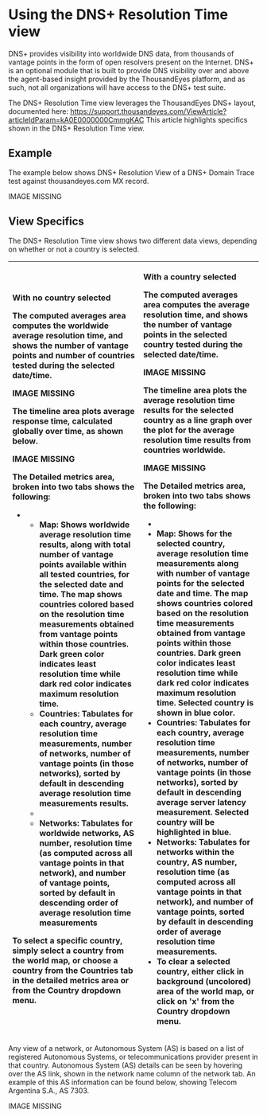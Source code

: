 # Using the DNS+ Resolution Time view

DNS+ provides visibility into worldwide DNS data, from thousands of vantage points in the form of open resolvers present on the Internet.  DNS+ is an optional module that is built to provide DNS visibility over and above the agent-based insight provided by the ThousandEyes platform, and as such, not all organizations will have access to the DNS+ test suite.  

The DNS+ Resolution Time view leverages the ThousandEyes DNS+ layout, documented here: https://support.thousandeyes.com/ViewArticle?articleIdParam=kA0E0000000CmmgKAC  This article highlights specifics shown in the DNS+ Resolution Time view.

## Example

The example below shows DNS+ Resolution View of a DNS+ Domain Trace test against thousandeyes.com MX record.

IMAGE MISSING

## View Specifics

The DNS+ Resolution Time view shows two different data views, depending on whether or not a country is selected.

<table>
  <thead>
    <tr>
      <th style="text-align:left">
        <p>With no country selected</p>
        <p>The computed averages area computes the worldwide average resolution time,
          and shows the number of vantage points and number of countries tested during
          the selected date/time.</p>
        <p>IMAGE MISSING</p>
        <p>The timeline area plots average response time, calculated globally over
          time, as shown below.</p>
        <p>IMAGE MISSING</p>
        <p>The Detailed metrics area, broken into two tabs shows the following:</p>
        <ul>
          <li>
            <ul>
              <li>Map: Shows worldwide average resolution time results, along with total
                number of vantage points available within all tested countries, for the
                selected date and time. The map shows countries colored based on the resolution
                time measurements obtained from vantage points within those countries.
                Dark green color indicates least resolution time while dark red color indicates
                maximum resolution time.</li>
              <li>Countries: Tabulates for each country, average resolution time measurements,
                number of networks, number of vantage points (in those networks), sorted
                by default in descending average resolution time measurements results.</li>
              <li></li>
              <li>Networks: Tabulates for worldwide networks, AS number, resolution time
                (as computed across all vantage points in that network), and number of
                vantage points, sorted by default in descending order of average resolution
                time measurements</li>
            </ul>
          </li>
        </ul>
        <p>To select a specific country, simply select a country from the world map,
          or choose a country from the Countries tab in the detailed metrics area
          or from the Country dropdown menu.</p>
      </th>
      <th style="text-align:left">
        <p>With a country selected</p>
        <p>The computed averages area computes the average resolution time, and shows
          the number of vantage points in the selected country tested during the
          selected date/time.</p>
        <p>IMAGE MISSING</p>
        <p>The timeline area plots the average resolution time results for the selected
          country as a line graph over the plot for the average resolution time results
          from countries worldwide.</p>
        <p>IMAGE MISSING</p>
        <p>The Detailed metrics area, broken into two tabs shows the following:</p>
        <ul>
          <li></li>
          <li>Map: Shows for the selected country, average resolution time measurements
            along with number of vantage points for the selected date and time. The
            map shows countries colored based on the resolution time measurements obtained
            from vantage points within those countries. Dark green color indicates
            least resolution time while dark red color indicates maximum resolution
            time. Selected country is shown in blue color.</li>
          <li>Countries: Tabulates for each country, average resolution time measurements,
            number of networks, number of vantage points (in those networks), sorted
            by default in descending average server latency measurement. Selected country
            will be highlighted in blue.</li>
          <li>Networks: Tabulates for networks within the country, AS number, resolution
            time (as computed across all vantage points in that network), and number
            of vantage points, sorted by default in descending order of average resolution
            time measurements.</li>
          <li>To clear a selected country, either click in background (uncolored) area
            of the world map, or click on &apos;x&apos; from the Country dropdown menu.</li>
        </ul>
      </th>
    </tr>
  </thead>
  <tbody></tbody>
</table>

Any view of a network, or Autonomous System \(AS\) is based on a list of registered Autonomous Systems, or telecommunications provider present in that country.  Autonomous System \(AS\) details can be seen by hovering over the AS link, shown in the network name column of the network tab.  An example of this AS information can be found below, showing Telecom Argentina S.A., AS 7303.

IMAGE MISSING


